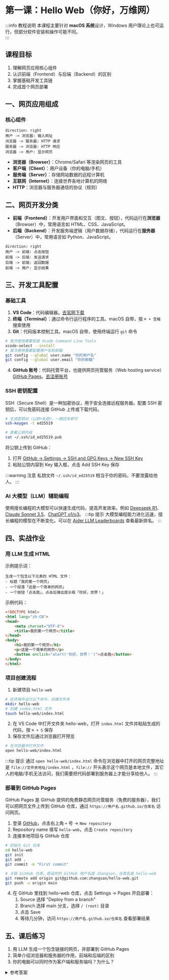 # 第一课：Hello Web（你好，万维网）

:::info 教程说明
本课程主要针对 **macOS 系统**设计，Windows 用户理论上也可运行，但部分软件安装和操作可能不同。  
:::

## 课程目标
1. 理解网页应用核心组件
2. 认识前端（Frontend）与后端（Backend）的区别
3. 掌握基础开发工具链
4. 完成首个网页部署

## 一、网页应用组成

### 核心组件
```d2
direction: right
用户 -> 浏览器: 输入网址
浏览器 -> 服务器: HTTP 请求
服务器 -> 浏览器: HTTP 响应
浏览器 -> 用户: 显示网页
```

- **浏览器（Browser）**：Chrome/Safari 等渲染网页的工具
- **客户端（Client）**：用户设备（你的电脑/手机）
- **服务端（Server）**：存储网站数据的远程计算机
- **互联网（Internet）**：连接世界各地计算机的网络
- **HTTP**：浏览器与服务器通信的协议（规则）

## 二、网页开发分类

- **前端（Frontend）**：开发用户界面和交互（图文、按钮），代码运行在**浏览器**（Browser）中，常用语言如 HTML、CSS、JavaScript。
- **后端（Backend）**：开发服务端逻辑（用户数据存储），代码运行在**服务器**（Server）中，常用语言如 Python、JavaScript。

```d2
direction: right
用户 -> 前端: 点击按钮
前端 -> 后端: 发送请求
后端 -> 前端: 返回数据
前端 -> 用户: 显示结果
```

## 三、开发工具配置

### 基础工具
1. **VS Code**：代码编辑器。[去官网下载](https://code.visualstudio.com/)
2. **终端（Terminal）**：通过命令行运行程序的工具。macOS 自带，按 `⌘ + 空格` 搜索使用
3. **Git**：代码版本控制工具。macOS 自带，使用终端运行 `git` 命令
```bash
# 首次使用需要安装 Xcode Command Line Tools
xcode-select --install
# 首次使用需要配置用户名和邮箱
git config --global user.name "你的用户名"
git config --global user.email "你的邮箱"
```
4. **GitHub 账号**：代码托管平台，也提供网页托管服务（Web hosting service）[GitHub Pages](https://pages.github.com/)。[去注册账号](https://github.com/)

### SSH 密钥配置
SSH（Secure Shell）是一种加密协议，用于安全连接远程服务器。配置 SSH 密钥后，可以免密码连接 GitHub 上传或下载代码。
```bash
# 生成密钥对（公钥+私钥），一路回车即可
ssh-keygen -t ed25519

# 查看公钥内容
cat ~/.ssh/id_ed25519.pub
```
将公钥上传到 GitHub：
1. 打开 [GitHub -> Settings -> SSH and GPG Keys -> New SSH Key](https://github.com/settings/ssh/new)
2. 粘贴公钥内容到 Key 输入框，点击 Add SSH Key 保存

:::warning 注意
私钥文件 `~/.ssh/id_ed25519` 相当于你的密码，不要泄露给他人。
:::

### AI 大模型（LLM）辅助编程

使用擅长编程的大模型可以快速生成代码，提高开发效率。例如 [Deepseek R1](https://chat.deepseek.com/)、 [Claude Sonnet 3.5](https://claude.ai/)、[ChatGPT o1/o3](https://chat.openai.com/)。
:::tip 提示
大模型编程能力进化迅速，擅长编程的模型在不断变化。可以在 [Aider LLM Leaderboards](https://aider.chat/docs/leaderboards/) 查看最新排名。
:::

## 四、实战作业

### 用 LLM 生成 HTML
示例提示词：
```
生成一个包含以下元素的 HTML 文件：
- 标题「我的第一个网页」
- 一个段落「这是一个简单的网页」
- 一个按钮「点击我」，点击后弹出提示框「你好，世界！」
```
示例代码：
```html
<!DOCTYPE html>
<html lang="zh-CN">
<head>
    <meta charset="UTF-8">
    <title>我的第一个网页</title>
</head>
<body>
    <h1>我的第一个网页</h1>
    <p>这是一个简单的网页</p>
    <button onclick="alert('你好，世界！')">点击我</button>
</body>
</html>
```

### 项目创建流程
1. 新建项目 `hello-web`
```bash
# 在终端中运行以下命令，创建文件夹
mkdir hello-web
# 创建 index.html 文件
touch hello-web/index.html
```
2. 在 VS Code 中打开文件夹 hello-web，打开 `index.html` 文件并粘贴生成的代码，按 `⌘ + S` 保存
3. 保存文件后通过浏览器打开预览
```bash
# 在浏览器中打开文件
open hello-web/index.html
```

:::tip 提示
通过 `open hello-web/index.html` 命令在浏览器中打开的网页完整地址是 `file://文件夹地址/index.html` ，`file://` 开头表示这个网页是本地文件，其它人的电脑/手机无法访问，我们需要把代码部署到服务器上才能分享给他人。
:::

### 部署到 GitHub Pages

GitHub Pages 是 GitHub 提供的免费静态网页托管服务（免费的服务器），我们可以把网页文件上传到 GitHub 仓库，通过 `https://用户名.github.io/仓库名` 访问网页。

1. 登录 [GitHub](https:://github.com/)，点击右上角 `+` 号 -> `New repository`
2. Repository name 填写 `hello-web`，点击 `Create repository`
3. 连接本地项目与 GitHub 仓库
```bash
# 初始化 Git 仓库
cd hello-web
git init
git add .
git commit -m "First commit"

# 关联 GitHub 仓库，假设你的 GitHub 用户名是 zhangsan，仓库名是 hello-web
git remote add origin git@github.com:zhangsan/hello-web.git
git push -u origin main
```
4. 在 GitHub 里找到 hello-web 仓库，点击 Settings -> Pages 开启部署：
   1. Source 选择 "Deploy from a branch"
   2. Branch 选择 main 分支，选择 `/ (root)` 目录
   3. 点击 Save
   4. 等待几分钟，访问 `https://用户名.github.io/仓库名` 查看部署结果

## 五、课后练习
1. 用 LLM 生成一个包含链接的网页，并部署到 GitHub Pages
2. 简单介绍浏览器和服务器的作用，前端和后端的区别
3. 你的电脑可以同时作为客户端和服务端吗？为什么？

<details>
<summary>参考答案</summary>
<ol>
<li>参考章节 “四、实战作业”</li>
<li>浏览器负责渲染网页，显示给用户；服务器存储网站数据，提供给用户访问；前端开发用户界面和交互，后端开发服务端逻辑。</li>
<li>可以，通过安装 Web 服务器软件如 Apache、Nginx，将电脑变成服务器，提供网页服务。</li>
</ol>
</details>